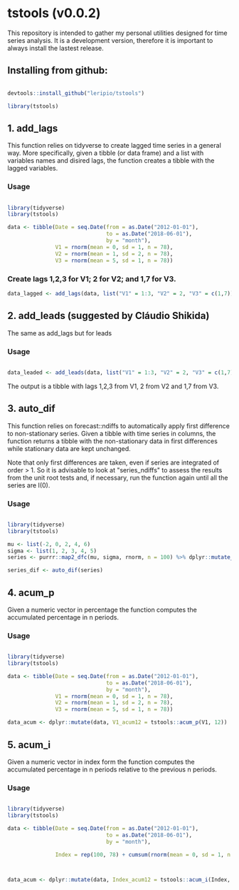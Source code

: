 # tstools (v0.0.2)
This repository is intended to gather my personal utilities designed for time series analysis. 
It is a development version, therefore it is important to always install the lastest release.

## Installing from github:

```r

devtools::install_github("leripio/tstools")

library(tstools)

```

## 1. add_lags 

This function relies on tidyverse to create lagged time series in a general way. More specifically, given a tibble (or data frame) and a list with variables names and disired lags, the function creates a tibble with the lagged variables.

### Usage

```r

library(tidyverse)
library(tstools)

data <- tibble(Date = seq.Date(from = as.Date("2012-01-01"),
                               to = as.Date("2018-06-01"), 
                               by = "month"),
               V1 = rnorm(mean = 0, sd = 1, n = 78),
               V2 = rnorm(mean = 1, sd = 2, n = 78),
               V3 = rnorm(mean = 5, sd = 1, n = 78))

```

### Create lags 1,2,3 for V1; 2 for V2; and 1,7 for V3.

```r
data_lagged <- add_lags(data, list("V1" = 1:3, "V2" = 2, "V3" = c(1,7)), suffix = "_l")
```

## 2. add_leads (suggested by Cláudio Shikida)

The same as add_lags but for leads

### Usage

```r

data_leaded <- add_leads(data, list("V1" = 1:3, "V2" = 2, "V3" = c(1,7)), suffix = "_l")

```

The output is a tibble with lags 1,2,3 from V1, 2 from V2 and 1,7 from V3. 

## 3. auto_dif

This function relies on forecast::ndiffs to automatically apply first difference to non-stationary series. Given a tibble with time series in columns, the function returns a tibble with the non-stationary data in first differences while stationary data are kept unchanged.

Note that only first differences are taken, even if series are integrated of order > 1. So it is advisable to look at "series_ndiffs" to assess the results from the unit root tests and, if necessary, run the function again until all the series are I(0).

### Usage

```r

library(tidyverse)
library(tstools)

mu <- list(-2, 0, 2, 4, 6)
sigma <- list(1, 2, 3, 4, 5)
series <- purrr::map2_dfc(mu, sigma, rnorm, n = 100) %>% dplyr::mutate_at(vars(V1,V3), funs(cumsum))

series_dif <- auto_dif(series)

```
## 4. acum_p

Given a numeric vector in percentage the function computes the accumulated percentage in n periods.

### Usage

```r

library(tidyverse)
library(tstools)

data <- tibble(Date = seq.Date(from = as.Date("2012-01-01"),
                               to = as.Date("2018-06-01"),
                               by = "month"),
               V1 = rnorm(mean = 0, sd = 1, n = 78),
               V2 = rnorm(mean = 1, sd = 2, n = 78),
               V3 = rnorm(mean = 5, sd = 1, n = 78))

data_acum <- dplyr::mutate(data, V1_acum12 = tstools::acum_p(V1, 12))

```

## 5. acum_i

Given a numeric vector in index form the function computes the accumulated percentage in n periods relative to the previous n periods.

### Usage

```r

library(tidyverse)
library(tstools)

data <- tibble(Date = seq.Date(from = as.Date("2012-01-01"),
                               to = as.Date("2018-06-01"),
                               by = "month"),

               Index = rep(100, 78) + cumsum(rnorm(mean = 0, sd = 1, n = 78)))



data_acum <- dplyr::mutate(data, Index_acum12 = tstools::acum_i(Index, 12))

```
